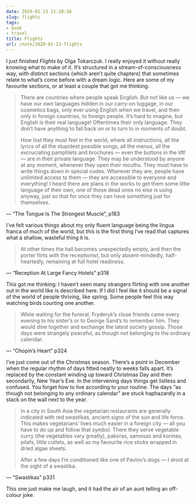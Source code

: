 ```yaml
---
date: 2020-01-13 21:20:58
slug: flights
tags:
- book
- travel
title: Flights
url: /note/2020-01-13-flights
---
```


I just finished _Flights_ by Olga Tokarczuk. I really enjoyed it without really knowing what to make of it. It’s structured in a stream-of-consciousness way, with distinct sections (which aren’t quite chapters) that sometimes relate to what’s come before with a dream logic. Here are some of my favourite sections, or at least a couple that got me thinking.

> There are countries where people speak English. But not like us — we have our own languages hidden in our carry-on luggage, in our cosmetics bags, only ever using English when we travel, and then only in foreign countries, to foreign people. It’s hard to imagine, but English is their real language! Oftentimes their only language. They don’t have anything to fall back on or to turn to in moments of doubt.
>
> How lost they must feel in the world, where all instructions, all the lyrics of all the stupidest possible songs, all the menus, all the excruciating pamphlets and brochures — even the buttons in the lift! — are in their private language. They may be understood by anyone at any moment, whenever they open their mouths. They must have to write things down in special codes. Wherever they are, people have unlimited access to them — they are accessible to everyone and everything! I heard there are plans in the works to get them some little language of their own, one of those dead ones no else is using anyway, just so that for once they can have something just for themselves.

— “The Tongue Is The Strongest Muscle”, p183

I’ve felt various things about my only fluent language being the lingua franca of much of the world, but this is the first thing I’ve read that captures what a shallow, wasteful thing it is.

> At other times the hall becomes unexpectedly empty, and then the porter flirts with the receptionist, but only absent-mindedly, half-heartedly, remaining at full hotel readiness.

— “Reception At Large Fancy Hotels” p318

This got me thinking: I haven’t seen many strangers flirting with one another out in the world like is described here. If I did I feel like it should be a signal of the world of people thriving, like spring. Some people feel this way watching birds courting one another. 

> While waiting for the funeral, Fryderyk’s close friends came every evening to his sister’s or to George Sand’s to remember him. They would dine together and exchange the latest society gossip. Those days were strangely peaceful, as though not belonging to the ordinary calendar.

— “Chopin’s Heart” p324

I’ve just come out of the Christmas season. There’s a point in December when the regular rhythm of days fitted neatly to weeks falls apart. It’s replaced by the constant winding up toward Christmas Day and then secondarily, New Year’s Eve. In the intervening days things get listless and confused. You forget how to live according to your routine. The days “as though not belonging to any ordinary calendar” are stuck haphazardly in a stack on the wall next to the year.

> In a city in South Asia the vegetarian restaurants are generally indicated with red swastikas, ancient signs of the sun and life force. This makes vegetarians’ lives much easier in a foreign city — all you have to do up and follow that symbol. There they serve vegetable curry (the vegetables vary greatly), pakoras, samosas and kormas, pilafs, little cutlets, as well as my favourite rice sticks wrapped in dried algae sheets.
>
> After a few days I’m conditioned like one of Pavlov’s dogs — I drool at the sight of a swastika.

— “Swastikas” p331

This one just make me laugh, and it had the air of an aunt telling an off-colour joke.